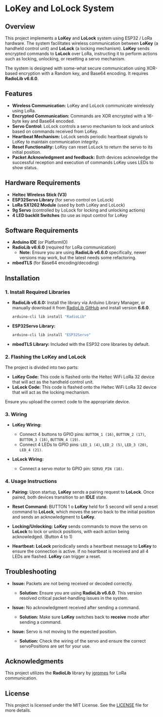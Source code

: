 # LoKey and LoLock System

## Overview

This project implements a **LoKey** and **LoLock** system using ESP32 / LoRa hardware. The system facilitates wireless communication between **LoKey** (a handheld control unit) and **LoLock** (a locking mechanism). **LoKey** sends encrypted commands to **LoLock** over LoRa, instructing it to perform actions such as locking, unlocking, or resetting a servo mechanism.

The system is designed with some-what secure communication using XOR-based encryption with a Random key, and Base64 encoding. 
It requires **RadioLib v6.6.0**.

## Features

- **Wireless Communication:** LoKey and LoLock communicate wirelessly using LoRa.
- **Encrypted Communication:** Commands are XOR encrypted with a 16-byte key and Base64 encoded.
- **Servo Control:** LoLock controls a servo mechanism to lock and unlock based on commands received from LoKey.
- **Heartbeat Mechanism:** LoLock sends periodic heartbeat signals to LoKey to maintain communication integrity.
- **Reset Functionality:** LoKey can reset LoLock to return the servo to its initial position.
- **Packet Acknowledgment and feedback:** Both devices acknowledge the successful reception and execution of commands LoKey uses LEDs to show status.

## Hardware Requirements

- **Heltec Wireless Stick (V3)**
- **ESP32Servo Library** (for servo control on LoLock)
- **LoRa SX1262 Module** (used by both LoKey and LoLock)
- **9g Servo** (controlled by LoLock for locking and unlocking actions)
- **4 LED backlit Switches** (to use as input control for LoKey

## Software Requirements

- **Arduino IDE** (or PlatformIO)
- **RadioLib v6.6.0** (required for LoRa communication)
  - **Note:** Ensure you are using **RadioLib v6.6.0** specifically, newer versions may work, but the latest needs some refactoring.
- **mbedTLS** (for Base64 encoding/decoding)

## Installation

### 1. Install Required Libraries

- **RadioLib v6.6.0:**
  Install the library via Arduino Library Manager, or manually download it from [RadioLib GitHub](https://github.com/jgromes/RadioLib) and install version **6.6.0**.

  ```bash
  arduino-cli lib install "RadioLib"
  ```

- **ESP32Servo Library:**

  ```bash
  arduino-cli lib install "ESP32Servo"
  ```

- **mbedTLS Library:** Included with the ESP32 core libraries by default.

### 2. Flashing the LoKey and LoLock

The project is divided into two parts:
- **LoKey Code:** This code is flashed onto the Heltec WiFi LoRa 32 device that will act as the handheld control unit.
- **LoLock Code:** This code is flashed onto the Heltec WiFi LoRa 32 device that will act as the locking mechanism.

Ensure you upload the correct code to the appropriate device.

### 3. Wiring

- **LoKey Wiring:**
  - Connect 4 buttons to GPIO pins: `BUTTON_1 (16)`, `BUTTON_2 (17)`, `BUTTON_3 (18)`, `BUTTON_4 (19)`.
  - Connect 4 LEDs to GPIO pins: `LED_1 (4)`, `LED_2 (5)`, `LED_3 (20)`, `LED_4 (21)`.

- **LoLock Wiring:**
  - Connect a servo motor to GPIO pin: `SERVO_PIN (18)`.

### 4. Usage Instructions

- **Pairing:**
  Upon startup, **LoKey** sends a pairing request to **LoLock**. Once paired, both devices transition to an **IDLE** state.

- **Reset Command:**
  BUTTON 1 o **LoKey** held for 5 second will send a reset command to **LoLock**, which moves the servo back to the initial position and sends an acknowledgment to **LoKey**.

- **Locking/Unlocking:**
  **LoKey** sends commands to move the servo on **LoLock** to lock or unlock positions, with each action being acknowledged. (Button 4 to 1)

- **Heartbeat:**
  **LoLock** periodically sends a heartbeat message to **LoKey** to ensure the connection is active. If no heartbeat is received and all 4 LEDs are flashed. **LoKey** can trigger a reset.


## Troubleshooting

- **Issue:** Packets are not being received or decoded correctly.
  - **Solution:** Ensure you are using **RadioLib v6.6.0**. This version resolved critical packet-handling issues in the system.

- **Issue:** No acknowledgment received after sending a command.
  - **Solution:** Make sure **LoKey** switches back to **receive** mode after sending a command.

- **Issue:** Servo is not moving to the expected position.
  - **Solution:** Check the wiring of the servo and ensure the correct servoPositions are set for your use.

## Acknowledgments

This project utilizes the **RadioLib** library by [jgromes](https://github.com/jgromes) for LoRa communication.

## License

This project is licensed under the MIT License. See the [LICENSE](LICENSE) file for more details.
